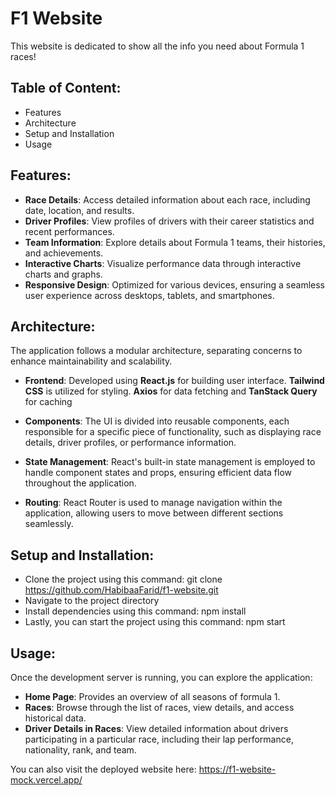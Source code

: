 # F1 Website
This website is dedicated to show all the info you need about Formula 1 races!

## Table of Content:
- Features
- Architecture
- Setup and Installation
- Usage
## Features:
-   **Race Details**: Access detailed information about each race, including date, location, and results.
-   **Driver Profiles**: View profiles of drivers with their career statistics and recent performances.
-   **Team Information**: Explore details about Formula 1 teams, their histories, and achievements.
-   **Interactive Charts**: Visualize performance data through interactive charts and graphs.
-   **Responsive Design**: Optimized for various devices, ensuring a seamless user experience across desktops, tablets, and smartphones.

## Architecture:
The application follows a modular architecture, separating concerns to enhance maintainability and scalability.

-   **Frontend**: Developed using **React.js** for building user interface. **Tailwind CSS** is utilized for styling. **Axios** for data fetching and **TanStack Query** for caching 
    
-   **Components**: The UI is divided into reusable components, each responsible for a specific piece of functionality, such as displaying race details, driver profiles, or performance information.
    
-   **State Management**: React's built-in state management is employed to handle component states and props, ensuring efficient data flow throughout the application.
    
-   **Routing**: React Router is used to manage navigation within the application, allowing users to move between different sections seamlessly.

## Setup and Installation:
- Clone the project using this command:
git clone https://github.com/HabibaaFarid/f1-website.git
- Navigate to the project directory 
- Install dependencies using this command:
npm install
- Lastly, you can start the project using this command:
npm start

## Usage:
Once the development server is running, you can explore the application:

-   **Home Page**: Provides an overview of all seasons of formula 1.
-   **Races**: Browse through the list of races, view details, and access historical data.
-   **Driver Details in Races**: View detailed information about drivers participating in a particular race, including their lap performance, nationality, rank, and team.

You can also visit the deployed website here: https://f1-website-mock.vercel.app/ 